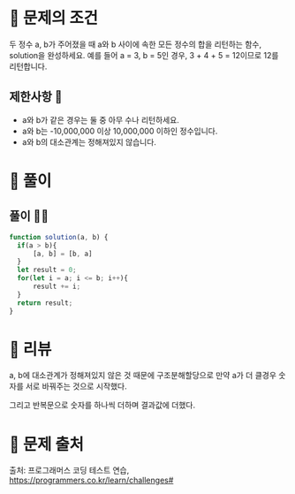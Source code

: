 # 📌 문제의 조건
두 정수 a, b가 주어졌을 때 a와 b 사이에 속한 모든 정수의 합을 리턴하는 함수, solution을 완성하세요.
예를 들어 a = 3, b = 5인 경우, 3 + 4 + 5 = 12이므로 12를 리턴합니다.

## 제한사항 🤔
* a와 b가 같은 경우는 둘 중 아무 수나 리턴하세요.
* a와 b는 -10,000,000 이상 10,000,000 이하인 정수입니다.
* a와 b의 대소관계는 정해져있지 않습니다.

# 📌 풀이
## 풀이 👨‍💻

```jsx
function solution(a, b) {
  if(a > b){
      [a, b] = [b, a]
  }
  let result = 0;
  for(let i = a; i <= b; i++){
      result += i;
  }
  return result;
}
```


# 📌 리뷰
a, b에 대소관계가 정해져있지 않은 것 때문에 구조분해할당으로 만약 a가 더 클경우 숫자를 서로 바꿔주는 것으로 시작했다.

그리고 반복문으로 숫자를 하나씩 더하며 결과값에 더했다.

# 📌 문제 출처
출처: 프로그래머스 코딩 테스트 연습, https://programmers.co.kr/learn/challenges# 
